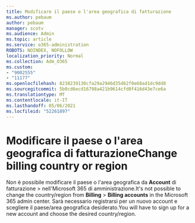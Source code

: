 ```yaml
---
title: Modificare il paese o l'area geografica di fatturazione
ms.author: pebaum
author: pebaum
manager: scotv
ms.audience: Admin
ms.topic: article
ms.service: o365-administration
ROBOTS: NOINDEX, NOFOLLOW
localization_priority: Normal
ms.collection: Adm_O365
ms.custom:
- "9002555"
- "11177"
ms.openlocfilehash: 8238239130cfa29a2946d35d62f0e68ad1dc9dd8
ms.sourcegitcommit: 5b0cd6ecd16798a421b9614cfd0f416d43e7ce6a
ms.translationtype: MT
ms.contentlocale: it-IT
ms.lasthandoff: 05/06/2021
ms.locfileid: "52261897"
---
```

# <a name="change-billing-country-or-region"></a><span data-ttu-id="45131-102">Modificare il paese o l'area geografica di fatturazione</span><span class="sxs-lookup"><span data-stu-id="45131-102">Change billing country or region</span></span>

<span data-ttu-id="45131-103">Non è possibile modificare il paese o l'area geografica da **Account** di fatturazione  >   nell'Microsoft 365 di amministrazione.</span><span class="sxs-lookup"><span data-stu-id="45131-103">It's not possible to change the country/region from **Billing** > **Billing accounts** in the Microsoft 365 admin center.</span></span> <span data-ttu-id="45131-104">Sarà necessario registrarsi per un nuovo account e scegliere il paese/area geografica desiderato.</span><span class="sxs-lookup"><span data-stu-id="45131-104">You will have to sign up for a new account and choose the desired country/region.</span></span> 